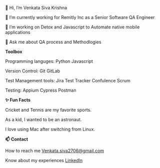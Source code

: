 👋 Hi, I’m Venkata Siva Krishna

👀 I’m currently working for Remitly Inc as a Senior Software QA Engineer

🌱 I’m working on Detox and Javascript to Automate native mobile applications

💬 Ask me about QA process and Methodlogies


**Toolbox**

Programming languges: Python Javascript

Version Control: Git GitLab 

Test Management tools: Jira Test Tracker Confulence Scrum

Testing: Appium Cypress Postman 

**✨ Fun Facts**

Cricket and Tennis are my favorite sports.

As a kid, I wanted to be an astronaut.

I love using Mac after switching from Linux.


**📫 Contact**

How to reach me Venkata.siva2706@gmail.com

Know about my experiences [LinkedIn](https://www.linkedin.com/in/venkata-siva/)


<!---
Venkata-Shiv/Venkata-Shiv is a ✨ special ✨ repository because its `README.md` (this file) appears on your GitHub profile.
You can click the Preview link to take a look at your changes.
--->

